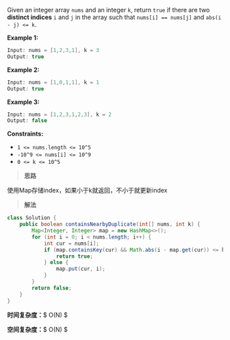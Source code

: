 Given an integer array `nums` and an integer `k`, return `true` if there are two **distinct indices** `i` and `j` in the array such that `nums[i] == nums[j]` and `abs(i - j) <= k`.

 

**Example 1:**

```java
Input: nums = [1,2,3,1], k = 3
Output: true
```

**Example 2:**

```java
Input: nums = [1,0,1,1], k = 1
Output: true
```

**Example 3:**

```java
Input: nums = [1,2,3,1,2,3], k = 2
Output: false
```

 

**Constraints:**

- `1 <= nums.length <= 10^5`
- `-10^9 <= nums[i] <= 10^9`
- `0 <= k <= 10^5`



> **思路**

使用Map存储index，如果小于k就返回，不小于就更新index



> **解法**

```java
class Solution {
    public boolean containsNearbyDuplicate(int[] nums, int k) {
        Map<Integer, Integer> map = new HashMap<>();
        for (int i = 0; i < nums.length; i++) {
            int cur = nums[i];
            if (map.containsKey(cur) && Math.abs(i - map.get(cur)) <= k) {
                return true;
            } else {
                map.put(cur, i);
            }
        }   
        return false;
    }
}
```

**时间复杂度：**$ O(N) $

**空间复杂度：**$ O(N) $